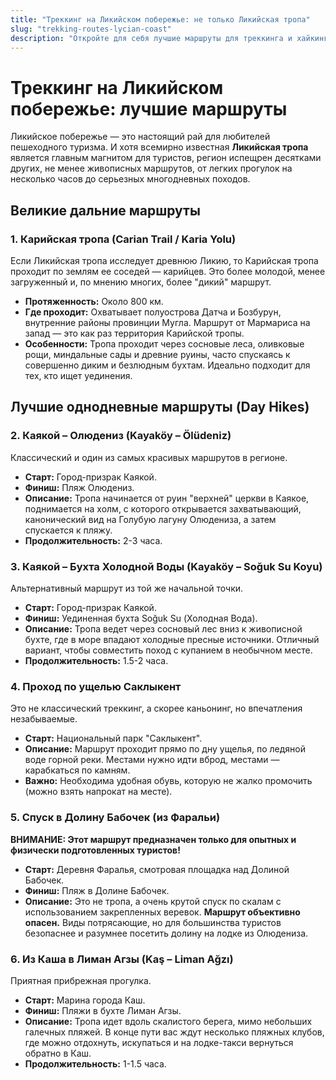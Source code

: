 ```yaml
---
title: "Треккинг на Ликийском побережье: не только Ликийская тропа"
slug: "trekking-routes-lycian-coast"
description: "Откройте для себя лучшие маршруты для треккинга и хайкинга на Ликийском побережье. Карийская тропа, однодневные походы из Каякоя, треккинг в ущелье Саклыкент и многое другое."
---
```


# Треккинг на Ликийском побережье: лучшие маршруты

Ликийское побережье — это настоящий рай для любителей пешеходного туризма. И хотя всемирно известная **Ликийская тропа** является главным магнитом для туристов, регион испещрен десятками других, не менее живописных маршрутов, от легких прогулок на несколько часов до серьезных многодневных походов.

## Великие дальние маршруты

### 1. Карийская тропа (Carian Trail / Karia Yolu)
Если Ликийская тропа исследует древнюю Ликию, то Карийская тропа проходит по землям ее соседей — карийцев. Это более молодой, менее загруженный и, по мнению многих, более "дикий" маршрут.
- **Протяженность:** Около 800 км.
- **Где проходит:** Охватывает полуострова Датча и Бозбурун, внутренние районы провинции Мугла. Маршрут от Мармариса на запад — это как раз территория Карийской тропы.
- **Особенности:** Тропа проходит через сосновые леса, оливковые рощи, миндальные сады и древние руины, часто спускаясь к совершенно диким и безлюдным бухтам. Идеально подходит для тех, кто ищет уединения.

## Лучшие однодневные маршруты (Day Hikes)

### 2. Каякой – Олюдениз (Kayaköy – Ölüdeniz)
Классический и один из самых красивых маршрутов в регионе.
- **Старт:** Город-призрак Каякой.
- **Финиш:** Пляж Олюдениз.
- **Описание:** Тропа начинается от руин "верхней" церкви в Каякое, поднимается на холм, с которого открывается захватывающий, канонический вид на Голубую лагуну Олюдениза, а затем спускается к пляжу.
- **Продолжительность:** 2-3 часа.

### 3. Каякой – Бухта Холодной Воды (Kayaköy – Soğuk Su Koyu)
Альтернативный маршрут из той же начальной точки.
- **Старт:** Город-призрак Каякой.
- **Финиш:** Уединенная бухта Soğuk Su (Холодная Вода).
- **Описание:** Тропа ведет через сосновый лес вниз к живописной бухте, где в море впадают холодные пресные источники. Отличный вариант, чтобы совместить поход с купанием в необычном месте.
- **Продолжительность:** 1.5-2 часа.

### 4. Проход по ущелью Саклыкент
Это не классический треккинг, а скорее каньонинг, но впечатления незабываемые.
- **Старт:** Национальный парк "Саклыкент".
- **Описание:** Маршрут проходит прямо по дну ущелья, по ледяной воде горной реки. Местами нужно идти вброд, местами — карабкаться по камням.
- **Важно:** Необходима удобная обувь, которую не жалко промочить (можно взять напрокат на месте).

### 5. Спуск в Долину Бабочек (из Фаральи)
**ВНИМАНИЕ: Этот маршрут предназначен только для опытных и физически подготовленных туристов!**
- **Старт:** Деревня Фаралья, смотровая площадка над Долиной Бабочек.
- **Финиш:** Пляж в Долине Бабочек.
- **Описание:** Это не тропа, а очень крутой спуск по скалам с использованием закрепленных веревок. **Маршрут объективно опасен.** Виды потрясающие, но для большинства туристов безопаснее и разумнее посетить долину на лодке из Олюдениза.

### 6. Из Каша в Лиман Агзы (Kaş – Liman Ağzı)
Приятная прибрежная прогулка.
- **Старт:** Марина города Каш.
- **Финиш:** Пляжи в бухте Лиман Агзы.
- **Описание:** Тропа идет вдоль скалистого берега, мимо небольших галечных пляжей. В конце пути вас ждут несколько пляжных клубов, где можно отдохнуть, искупаться и на лодке-такси вернуться обратно в Каш.
- **Продолжительность:** 1-1.5 часа. 